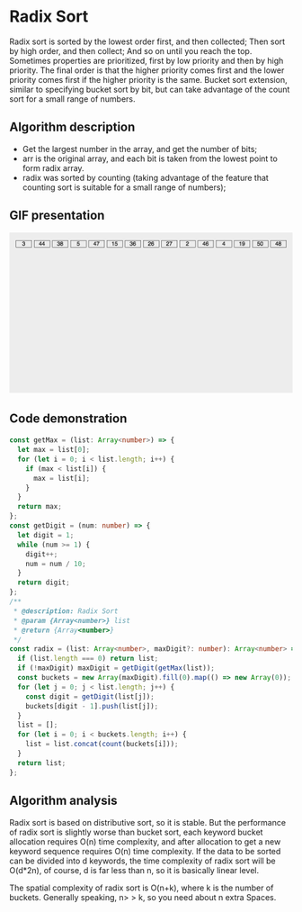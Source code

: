 # Radix Sort

Radix sort is sorted by the lowest order first, and then collected; Then sort by high order, and then collect; And so on until you reach the top. Sometimes properties are prioritized, first by low priority and then by high priority. The final order is that the higher priority comes first and the lower priority comes first if the higher priority is the same. Bucket sort extension, similar to specifying bucket sort by bit, but can take advantage of the count sort for a small range of numbers.

## Algorithm description

- Get the largest number in the array, and get the number of bits;
- arr is the original array, and each bit is taken from the lowest point to form radix array.
- radix was sorted by counting (taking advantage of the feature that counting sort is suitable for a small range of numbers);

## GIF presentation

![Radix Sort](../../../../../assets/ranuts/sort/radix.gif)

## Code demonstration

```ts
const getMax = (list: Array<number>) => {
  let max = list[0];
  for (let i = 0; i < list.length; i++) {
    if (max < list[i]) {
      max = list[i];
    }
  }
  return max;
};
const getDigit = (num: number) => {
  let digit = 1;
  while (num >= 1) {
    digit++;
    num = num / 10;
  }
  return digit;
};
/**
 * @description: Radix Sort
 * @param {Array<number>} list
 * @return {Array<number>}
 */
const radix = (list: Array<number>, maxDigit?: number): Array<number> => {
  if (list.length === 0) return list;
  if (!maxDigit) maxDigit = getDigit(getMax(list));
  const buckets = new Array(maxDigit).fill(0).map(() => new Array(0));
  for (let j = 0; j < list.length; j++) {
    const digit = getDigit(list[j]);
    buckets[digit - 1].push(list[j]);
  }
  list = [];
  for (let i = 0; i < buckets.length; i++) {
    list = list.concat(count(buckets[i]));
  }
  return list;
};
```

## Algorithm analysis

Radix sort is based on distributive sort, so it is stable. But the performance of radix sort is slightly worse than bucket sort, each keyword bucket allocation requires O(n) time complexity, and after allocation to get a new keyword sequence requires O(n) time complexity. If the data to be sorted can be divided into d keywords, the time complexity of radix sort will be O(d\*2n), of course, d is far less than n, so it is basically linear level.

The spatial complexity of radix sort is O(n+k), where k is the number of buckets. Generally speaking, n&gt; &gt; k, so you need about n extra Spaces.
